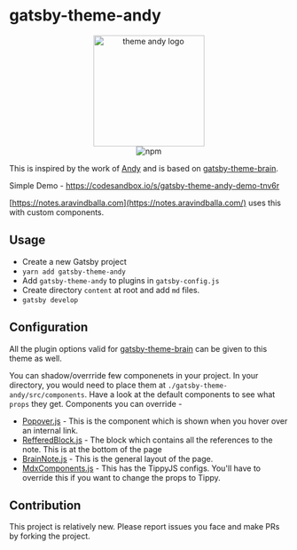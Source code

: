 # gatsby-theme-andy

<p style="text-align:center;" align="center">
<img src="https://github.com/aravindballa/gatsby-theme-andy/blob/master/andy-logo.png" alt="theme andy logo"  width="200" height="auto"/>
<br/>
<img alt="npm" src="https://img.shields.io/npm/v/gatsby-theme-andy">
</p>

This is inspired by the work of [Andy](https://notes.andymatuschak.org/About_these_notes) and is based on [gatsby-theme-brain](https://github.com/aengusmcmillin/gatsby-theme-brain).

Simple Demo - https://codesandbox.io/s/gatsby-theme-andy-demo-tnv6r

[https://notes.aravindballa.com](https://notes.aravindballa.com/) uses this with custom components.

## Usage

- Create a new Gatsby project
- `yarn add gatsby-theme-andy`
- Add `gatsby-theme-andy` to plugins in `gatsby-config.js`
- Create directory `content` at root and add `md` files.
- `gatsby develop`

## Configuration

All the plugin options valid for [gatsby-theme-brain](https://github.com/aengusmcmillin/gatsby-theme-brain) can be given to this theme as well.

You can shadow/overrride few componenets in your project. In your directory, you would need to place them at `./gatsby-theme-andy/src/components`. Have a look at the default components to see what `props` they get. Components you can override -

- [Popover.js](https://github.com/aravindballa/gatsby-theme-andy/blob/master/src/components/Popover.js) - This is the component which is shown when you hover over an internal link.
- [RefferedBlock.js](https://github.com/aravindballa/gatsby-theme-andy/blob/master/src/components/ReferredBlock.js) - The block which contains all the references to the note. This is at the bottom of the page
- [BrainNote.js](https://github.com/aravindballa/gatsby-theme-andy/blob/master/src/components/BrainNote.js) - This is the general layout of the page.
- [MdxComponents.js](https://github.com/aravindballa/gatsby-theme-andy/blob/master/src/components/MdxComponents.js) - This has the TippyJS configs. You'll have to override this if you want to change the props to Tippy.

## Contribution

This project is relatively new. Please report issues you face and make PRs by forking the project.
